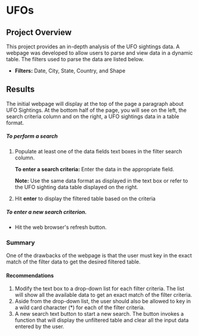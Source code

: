 # UFOs
## Project Overview

   This project provides an in-depth analysis of the UFO sightings data. A webpage was developed to allow users to parse and view data in a dynamic table. The filters used to parse the data are listed below. 

- **Filters:** Date, City, State, Country, and Shape
 
## Results

The initial webpage will display at the top of the page a paragraph about UFO Sightings. At the bottom half of the page, you will see on the left, the search criteria column and on the right, a  UFO sightings data in a table format.  
##### To perform a search
 
  1. Populate at least one of the data fields text boxes in the filter search column.

     **To enter a search criteria:** Enter the data in the appropriate field.

        **Note:**  Use the same data format as displayed in the text box or refer to the UFO sighting data table displayed on the right.
        
2. Hit **enter** to display the filtered table based on the criteria
 
##### To enter a new search criterion.
 
 - Hit the web browser's refresh button. 
 

### Summary

   One of the drawbacks of the webpage is that the user must key in  the exact match of the filter data to get the desired filtered table. 

#### Recommendations

1.	Modify the text box to a  drop-down list for each filter criteria. The list will  show all the available data to get an exact match of the filter criteria.
2.	Aside from the drop-down list, the user should also be allowed to key in a wild card character (*)  for each of the filter criteria.
3.	A new search text button to start a new search. The button invokes a function that will display the unfiltered table and clear all the input data entered by the user.
